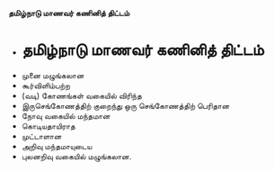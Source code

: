 **தமிழ்நாடு மாணவர் கணினித் திட்டம்**
- # தமிழ்நாடு மாணவர் கணினித் திட்டம்
- முனை மழுங்கலான
- கூர்விளிம்பற்ற
- (வடி) கோணங்கள் வகையில் விரிந்த
- இருசெங்கோணத்திற் குறைந்து ஒரு செங்கோணத்திற் பெரிதான
- நோவு வகையில் மந்தமான
- கொடியதாயிராத
- முட்டாளான
- அறிவு மந்தமாயுடைய
- புலனறிவு வகையில் மழுங்கலான.

